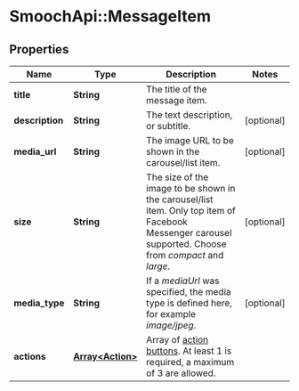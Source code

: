 # SmoochApi::MessageItem

## Properties
Name | Type | Description | Notes
------------ | ------------- | ------------- | -------------
**title** | **String** | The title of the message item. | 
**description** | **String** | The text description, or subtitle. | [optional] 
**media_url** | **String** | The image URL to be shown in the carousel/list item. | [optional] 
**size** | **String** | The size of the image to be shown in the carousel/list item. Only top item of Facebook Messenger carousel supported. Choose from *compact* and *large*.  | [optional] 
**media_type** | **String** | If a *mediaUrl* was specified, the media type is defined here, for example *image/jpeg*. | [optional] 
**actions** | [**Array&lt;Action&gt;**](Action.md) | Array of [action buttons](https://docs.smooch.io/rest/#action-buttons). At least 1 is required, a maximum of 3 are allowed. | 


